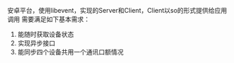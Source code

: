 安卓平台，使用libevent，实现的Server和Client，Client以so的形式提供给应用调用
需要满足如下基本需求：
1. 能随时获取设备状态
2. 实现异步接口
3. 能同步四个设备共用一个通讯口额情况
